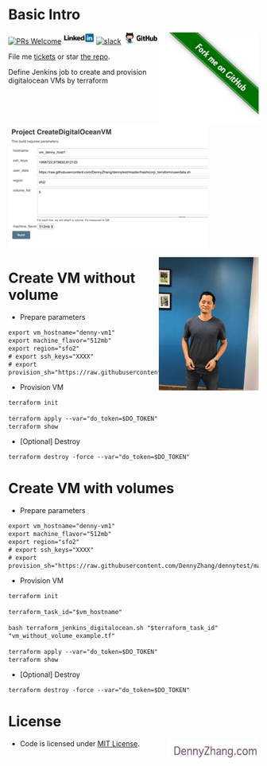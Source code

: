 # Basic Intro
<a href="https://github.com/DennyZhang?tab=followers"><img align="right" width="200" height="183" src="https://raw.githubusercontent.com/USDevOps/mywechat-slack-group/master/images/fork_github.png" /></a>

[![PRs Welcome](https://img.shields.io/badge/PRs-welcome-brightgreen.svg)](http://makeapullrequest.com) [![LinkedIn](https://raw.githubusercontent.com/USDevOps/mywechat-slack-group/master/images/linkedin.png)](https://www.linkedin.com/in/dennyzhang001) <a href="https://www.dennyzhang.com/slack" target="_blank" rel="nofollow"><img src="http://slack.dennyzhang.com/badge.svg" alt="slack"/></a> [![Github](https://raw.githubusercontent.com/USDevOps/mywechat-slack-group/master/images/github.png)](https://github.com/DennyZhang)

File me [tickets](https://github.com/DennyZhang/popular-github-template/issues) or star [the repo](https://github.com/DennyZhang/popular-github-template).

Define Jenkins job to create and provision digitalocean VMs by terraform

![CreateDigitalOceanVM_job.png](https://raw.githubusercontent.com/dennyzhang/terraform_jenkins_digitalocean/master/CreateDigitalOceanVM_job.png)

<a href="https://www.dennyzhang.com"><img align="right" width="201" height="268" src="https://raw.githubusercontent.com/USDevOps/mywechat-slack-group/master/images/denny_201706.png"></a>

# Create VM without volume
- Prepare parameters
```
export vm_hostname="denny-vm1"
export machine_flavor="512mb"
export region="sfo2"
# export ssh_keys="XXXX"
# export provision_sh="https://raw.githubusercontent.com/DennyZhang/dennytest/master/hashicorp_terraform/userdata.sh"
```

- Provision VM
```
terraform init

terraform apply --var="do_token=$DO_TOKEN"
terraform show
```

- [Optional] Destroy
```
terraform destroy -force --var="do_token=$DO_TOKEN"
```

# Create VM with volumes
- Prepare parameters
```
export vm_hostname="denny-vm1"
export machine_flavor="512mb"
export region="sfo2"
# export ssh_keys="XXXX"
# export provision_sh="https://raw.githubusercontent.com/DennyZhang/dennytest/master/hashicorp_terraform/userdata.sh"
```

- Provision VM
```
terraform init

terraform_task_id="$vm_hostname"

bash terraform_jenkins_digitalocean.sh "$terraform_task_id" "vm_without_volume_example.tf"

terraform apply --var="do_token=$DO_TOKEN"
terraform show
```

- [Optional] Destroy
```
terraform destroy -force --var="do_token=$DO_TOKEN"
```

# License
- Code is licensed under [MIT License](https://www.dennyzhang.com/wp-content/mit_license.txt).
<a href="https://www.dennyzhang.com"><img align="right" width="185" height="37" src="https://raw.githubusercontent.com/USDevOps/mywechat-slack-group/master/images/dns_small.png"></a>
